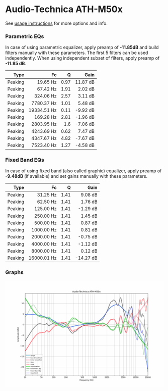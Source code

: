 # Audio-Technica ATH-M50x
See [usage instructions](https://github.com/jaakkopasanen/AutoEq#usage) for more options and info.

### Parametric EQs
In case of using parametric equalizer, apply preamp of **-11.85dB** and build filters manually
with these parameters. The first 5 filters can be used independently.
When using independent subset of filters, apply preamp of **-11.85 dB**.

| Type    | Fc          |    Q | Gain     |
|--------:|------------:|-----:|---------:|
| Peaking | 19.65 Hz    | 0.97 | 11.87 dB |
| Peaking | 67.42 Hz    | 1.91 | 2.02 dB  |
| Peaking | 324.06 Hz   | 2.57 | 3.11 dB  |
| Peaking | 7780.37 Hz  | 1.01 | 5.48 dB  |
| Peaking | 19334.51 Hz | 0.11 | -9.92 dB |
| Peaking | 169.28 Hz   | 2.81 | -1.96 dB |
| Peaking | 2803.95 Hz  | 1.6  | -7.06 dB |
| Peaking | 4243.69 Hz  | 0.62 | 7.47 dB  |
| Peaking | 4347.67 Hz  | 4.82 | -7.67 dB |
| Peaking | 7523.40 Hz  | 1.27 | -4.58 dB |

### Fixed Band EQs
In case of using fixed band (also called graphic) equalizer, apply preamp of **-9.48dB**
(if available) and set gains manually with these parameters.

| Type    | Fc          |    Q | Gain      |
|--------:|------------:|-----:|----------:|
| Peaking | 31.25 Hz    | 1.41 | 9.08 dB   |
| Peaking | 62.50 Hz    | 1.41 | 1.76 dB   |
| Peaking | 125.00 Hz   | 1.41 | -1.29 dB  |
| Peaking | 250.00 Hz   | 1.41 | 1.45 dB   |
| Peaking | 500.00 Hz   | 1.41 | 0.87 dB   |
| Peaking | 1000.00 Hz  | 1.41 | 0.81 dB   |
| Peaking | 2000.00 Hz  | 1.41 | -0.75 dB  |
| Peaking | 4000.00 Hz  | 1.41 | -1.12 dB  |
| Peaking | 8000.00 Hz  | 1.41 | 0.12 dB   |
| Peaking | 16000.01 Hz | 1.41 | -14.27 dB |

### Graphs
![](./Audio-Technica%20ATH-M50x.png)